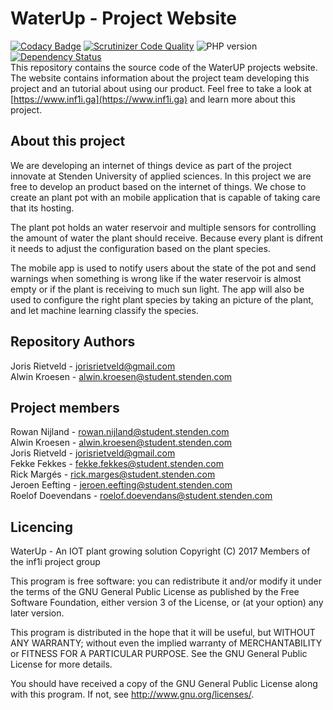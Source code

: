 # WaterUp - Project Website
[![Codacy Badge](https://api.codacy.com/project/badge/Grade/d46540ae2ed74b8989e5bf4d2d980b7a)](https://www.codacy.com/app/jorisrietveld/WaterUpWebsite?utm_source=github.com&utm_medium=referral&utm_content=INF1I/WaterUpWebsite&utm_campaign=badger) [![Scrutinizer Code Quality](https://scrutinizer-ci.com/g/INF1I/WaterUp-Website/badges/quality-score.png?b=master)](https://scrutinizer-ci.com/g/INF1I/WaterUp-Website/?branch=master) ![PHP version](https://img.shields.io/badge/PHP%20version->=7.0-brightgreen.svg) [![Dependency Status](https://gemnasium.com/badges/github.com/INF1I/WaterUpWebsite.svg)](https://gemnasium.com/github.com/INF1I/WaterUpWebsite)<br/>
This repository contains the source code of the WaterUP projects website. The
website contains information about the project team developing this project and
an tutorial about using our product. Feel free to take a look at [https://www.inf1i.ga](https://www.inf1i.ga) and learn more about this project.

## About this project
We are developing an internet of things device as part of the project
innovate at Stenden University of applied sciences. In this project
we are free to develop an product based on the internet of things.
We chose to create an plant pot with an mobile application that is
capable of taking care that its hosting.

The plant pot holds an water reservoir and multiple sensors for
controlling the amount of water the plant should receive. Because every
plant is difrent it needs to adjust the configuration based on the plant
species.

The mobile app is used to notify users about the state of the pot and
send warnings when something is wrong like if the water reservoir is
almost empty or if the plant is receiving to much sun light. The app
will also be used to configure the right plant species by taking an
picture of the plant, and let machine learning classify the species.

## Repository Authors
Joris Rietveld - jorisrietveld@gmail.com<br>
Alwin Kroesen - alwin.kroesen@student.stenden.com<br>

## Project members
Rowan Nijland - rowan.nijland@student.stenden.com<br>
Alwin Kroesen - alwin.kroesen@student.stenden.com<br>
Joris Rietveld - jorisrietveld@gmail.com<br>
Fekke Fekkes - fekke.fekkes@student.stenden.com<br>
Rick Margés - rick.marges@student.stenden.com<br>
Jeroen Eefting - jeroen.eefting@student.stenden.com<br>
Roelof Doevendans - roelof.doevendans@student.stenden.com<br>

## Licencing
WaterUp - An IOT plant growing solution
Copyright (C) 2017 Members of the inf1i project group

This program is free software: you can redistribute it and/or modify
it under the terms of the GNU General Public License as published by
the Free Software Foundation, either version 3 of the License, or
(at your option) any later version.

This program is distributed in the hope that it will be useful,
but WITHOUT ANY WARRANTY; without even the implied warranty of
MERCHANTABILITY or FITNESS FOR A PARTICULAR PURPOSE.  See the
GNU General Public License for more details.

You should have received a copy of the GNU General Public License
along with this program.  If not, see <http://www.gnu.org/licenses/>.
